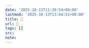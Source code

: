 ```yaml
---
date: '2025-10-13T11:30:54+08:00'
lastmod: '2025-10-13T13:04:51+08:00'
title: 󰧤
url: 󰧤
tags: []
src:
note:
---
```

